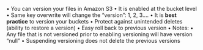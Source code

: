 • You can version your files in Amazon S3
• It is enabled at the bucket level
• Same key overwrite will change the “version”: 1, 2, 3….
• It is **best practice** to version your buckets
	• Protect against unintended deletes (ability to restore a version)
	• Easy roll back to previous version
• Notes:
	• Any file that is not versioned prior to enabling versioning will
	have version “null”
	• Suspending versioning does not delete the previous versions
